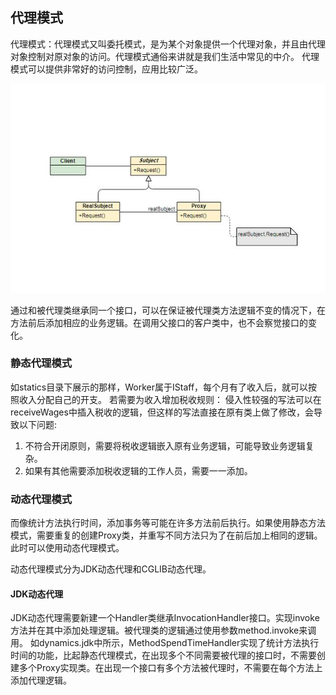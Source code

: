 ## 代理模式

代理模式：代理模式又叫委托模式，是为某个对象提供一个代理对象，并且由代理对象控制对原对象的访问。代理模式通俗来讲就是我们生活中常见的中介。
代理模式可以提供非常好的访问控制，应用比较广泛。

![代理模式UML](./proxy.jpg)

通过和被代理类继承同一个接口，可以在保证被代理类方法逻辑不变的情况下，在方法前后添加相应的业务逻辑。在调用父接口的客户类中，也不会察觉接口的变化。

### 静态代理模式

如statics目录下展示的那样，Worker属于IStaff，每个月有了收入后，就可以按照收入分配自己的开支。
若需要为收入增加税收规则：
侵入性较强的写法可以在receiveWages中插入税收的逻辑，但这样的写法直接在原有类上做了修改，会导致以下问题:
1. 不符合开闭原则，需要将税收逻辑嵌入原有业务逻辑，可能导致业务逻辑复杂。
2. 如果有其他需要添加税收逻辑的工作人员，需要一一添加。

### 动态代理模式

而像统计方法执行时间，添加事务等可能在许多方法前后执行。如果使用静态方法模式，需要重复的创建Proxy类，并重写不同方法只为了在前后加上相同的逻辑。此时可以使用动态代理模式。

动态代理模式分为JDK动态代理和CGLIB动态代理。

#### JDK动态代理

JDK动态代理需要新建一个Handler类继承InvocationHandler接口。实现invoke方法并在其中添加处理逻辑。被代理类的逻辑通过使用参数method.invoke来调用。
如dynamics.jdk中所示，MethodSpendTimeHandler实现了统计方法执行时间的功能，比起静态代理模式，在出现多个不同需要被代理的接口时，不需要创建多个Proxy实现类。在出现一个接口有多个方法被代理时，不需要在每个方法上添加代理逻辑。

